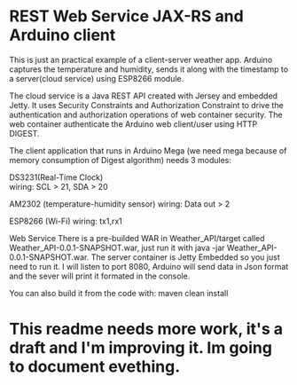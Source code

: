 # REST Web Service JAX-RS and Arduino client
This is just an practical example of a client-server weather app. Arduino captures the temperature and humidity, sends it along with the timestamp to a server(cloud service) using ESP8266 module.

The cloud service is a Java REST API created with Jersey and embedded Jetty. It uses Security Constraints and Authorization Constraint to drive the authentication and authorization operations of web container security. The web container authenticate the Arduino web client/user using HTTP DIGEST.

The client application that runs in Arduino Mega (we need mega because of memory consumption of Digest algorithm) needs 3 modules: 

DS3231(Real-Time Clock)  
wiring: SCL > 21, SDA  > 20

AM2302 (temperature-humidity sensor)
wiring: Data out > 2

ESP8266 (Wi-Fi)
wiring: tx1,rx1


Web Service
There is a pre-builded WAR in Weather_API/target called Weather_API-0.0.1-SNAPSHOT.war, just run it with java -jar Weather_API-0.0.1-SNAPSHOT.war. The server container is Jetty Embedded so you just need to run it.
I will listen to port 8080, Arduino will send data in Json format and the sever will print it formated in the console.

You can also build it from the code with: maven clean install 

# This readme needs more work, it's a draft and I'm improving it. Im going to document evething.
